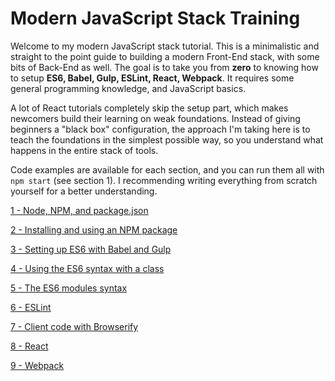 # Modern JavaScript Stack Training

Welcome to my modern JavaScript stack tutorial. This is a minimalistic and straight to the point guide to building a modern Front-End stack, with some bits of Back-End as well. The goal is to take you from **zero** to knowing how to setup **ES6, Babel, Gulp, ESLint, React, Webpack**. It requires some general programming knowledge, and JavaScript basics.

A lot of React tutorials completely skip the setup part, which makes newcomers build their learning on weak foundations. Instead of giving beginners a "black box" configuration, the approach I'm taking here is to teach the foundations in the simplest possible way, so you understand what happens in the entire stack of tools.

Code examples are available for each section, and you can run them all with `npm start` (see section 1). I recommending writing everything from scratch yourself for a better understanding.

[1 - Node, NPM, and package.json](/1-npm-and-package-json)

[2 - Installing and using an NPM package](/2-packages)

[3 - Setting up ES6 with Babel and Gulp](/3-es6-babel-gulp)

[4 - Using the ES6 syntax with a class](/4-es6-syntax-class)

[5 - The ES6 modules syntax](/5-es6-modules-syntax)

[6 - ESLint](/6-eslint)

[7 - Client code with Browserify](/7-client-browserify)

[8 - React](/8-react)

[9 - Webpack](/9-webpack)
